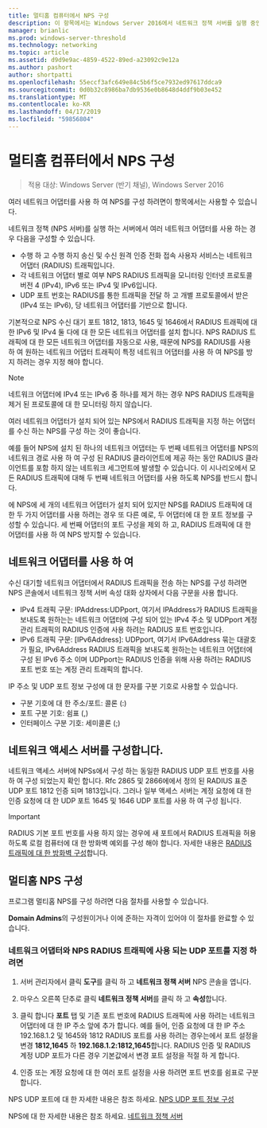 ```yaml
---
title: 멀티홈 컴퓨터에서 NPS 구성
description: 이 항목에서는 Windows Server 2016에서 네트워크 정책 서버를 실행 중인 여러 네트워크 어댑터를 사용 하 여 서버를 구성 하는 방법에 지침을 제공 합니다.
manager: brianlic
ms.prod: windows-server-threshold
ms.technology: networking
ms.topic: article
ms.assetid: d9d9e9ac-4859-4522-89ed-a23092c9e12a
ms.author: pashort
author: shortpatti
ms.openlocfilehash: 55eccf3afc649e84c5b6f5ce7932ed97617ddca9
ms.sourcegitcommit: 0d0b32c8986ba7db9536e0b8648d4ddf9b03e452
ms.translationtype: MT
ms.contentlocale: ko-KR
ms.lasthandoff: 04/17/2019
ms.locfileid: "59856804"
---
```

# <a name="configure-nps-on-a-multihomed-computer"></a>멀티홈 컴퓨터에서 NPS 구성

>적용 대상: Windows Server (반기 채널), Windows Server 2016

여러 네트워크 어댑터를 사용 하 여 NPS를 구성 하려면이 항목에서는 사용할 수 있습니다.

네트워크 정책 (NPS 서버)를 실행 하는 서버에서 여러 네트워크 어댑터를 사용 하는 경우 다음을 구성할 수 있습니다.

- 수행 하 고 수행 하지 송신 및 수신 원격 인증 전화 접속 사용자 서비스는 네트워크 어댑터 \(RADIUS\) 트래픽입니다.
- 각 네트워크 어댑터 별로 여부 NPS RADIUS 트래픽을 모니터링 인터넷 프로토콜 버전 4 \(IPv4\), IPv6 또는 IPv4 및 IPv6입니다.
- UDP 포트 번호는 RADIUS를 통한 트래픽을 전달 하 고 개별 프로토콜에서 받은 \(IPv4 또는 IPv6\), 당 네트워크 어댑터를 기반으로 합니다.

기본적으로 NPS 수신 대기 포트 1812, 1813, 1645 및 1646에서 RADIUS 트래픽에 대 한 IPv6 및 IPv4 둘 다에 대 한 모든 네트워크 어댑터를 설치 합니다. NPS RADIUS 트래픽에 대 한 모든 네트워크 어댑터를 자동으로 사용, 때문에 NPS를 RADIUS를 사용 하 여 원하는 네트워크 어댑터 트래픽이 특정 네트워크 어댑터를 사용 하 여 NPS를 방지 하려는 경우 지정 해야 합니다.

>[!NOTE]
>네트워크 어댑터에 IPv4 또는 IPv6 중 하나를 제거 하는 경우 NPS RADIUS 트래픽을 제거 된 프로토콜에 대 한 모니터링 하지 않습니다.

여러 네트워크 어댑터가 설치 되어 있는 NPS에서 RADIUS 트래픽을 지정 하는 어댑터를 수신 하는 NPS를 구성 하는 것이 좋습니다.

예를 들어 NPS에 설치 된 하나의 네트워크 어댑터는 두 번째 네트워크 어댑터를 NPS의 네트워크 경로 사용 하 여 구성 된 RADIUS 클라이언트에 제공 하는 동안 RADIUS 클라이언트를 포함 하지 않는 네트워크 세그먼트에 발생할 수 있습니다. 이 시나리오에서 모든 RADIUS 트래픽에 대해 두 번째 네트워크 어댑터를 사용 하도록 NPS를 반드시 합니다.

에 NPS에 세 개의 네트워크 어댑터가 설치 되어 있지만 NPS를 RADIUS 트래픽에 대 한 두 가지 어댑터를 사용 하려는 경우 또 다른 예로, 두 어댑터에 대 한 포트 정보를 구성할 수 있습니다. 세 번째 어댑터의 포트 구성을 제외 하 고, RADIUS 트래픽에 대 한 어댑터를 사용 하 여 NPS 방지할 수 있습니다.

## <a name="using-a-network-adapter"></a>네트워크 어댑터를 사용 하 여

수신 대기할 네트워크 어댑터에서 RADIUS 트래픽을 전송 하는 NPS를 구성 하려면 NPS 콘솔에서 네트워크 정책 서버 속성 대화 상자에서 다음 구문을 사용 합니다.

- IPv4 트래픽 구문: IPAddress:UDPport, 여기서 IPAddress가 RADIUS 트래픽을 보내도록 원하는는 네트워크 어댑터에 구성 되어 있는 IPv4 주소 및 UDPport 계정 관리 트래픽의 RADIUS 인증에 사용 하려는 RADIUS 포트 번호입니다.
- IPv6 트래픽 구문: [IPv6Address]: UDPport, 여기서 IPv6Address 묶는 대괄호가 필요, IPv6Address RADIUS 트래픽을 보내도록 원하는는 네트워크 어댑터에 구성 된 IPv6 주소 이며 UDPport는 RADIUS 인증을 위해 사용 하려는 RADIUS 포트 번호 또는 계정 관리 트래픽의 합니다.

IP 주소 및 UDP 포트 정보 구성에 대 한 문자를 구분 기호로 사용할 수 있습니다.

- 구분 기호에 대 한 주소/포트: 콜론 (:)
- 포트 구분 기호: 쉼표 (,)
- 인터페이스 구분 기호: 세미콜론 (;)

## <a name="configuring-network-access-servers"></a>네트워크 액세스 서버를 구성합니다.

네트워크 액세스 서버에 NPSs에서 구성 하는 동일한 RADIUS UDP 포트 번호를 사용 하 여 구성 되었는지 확인 합니다. Rfc 2865 및 2866에에서 정의 된 RADIUS 표준 UDP 포트 1812 인증 되며 1813입니다. 그러나 일부 액세스 서버는 계정 요청에 대 한 인증 요청에 대 한 UDP 포트 1645 및 1646 UDP 포트를 사용 하 여 구성 됩니다.

>[!IMPORTANT]
>RADIUS 기본 포트 번호를 사용 하지 않는 경우에 새 포트에서 RADIUS 트래픽을 허용 하도록 로컬 컴퓨터에 대 한 방화벽 예외를 구성 해야 합니다. 자세한 내용은 [RADIUS 트래픽에 대 한 방화벽 구성](nps-firewalls-configure.md)합니다.

## <a name="configure-the-multihomed-nps"></a>멀티홈 NPS 구성

프로그램 멀티홈 NPS를 구성 하려면 다음 절차를 사용할 수 있습니다.

**Domain Admins**의 구성원이거나 이에 준하는 자격이 있어야 이 절차를 완료할 수 있습니다.

### <a name="to-specify-the-network-adapter-and-udp-ports-that-nps-uses-for-radius-traffic"></a>네트워크 어댑터와 NPS RADIUS 트래픽에 사용 되는 UDP 포트를 지정 하려면

1. 서버 관리자에서 클릭 **도구**를 클릭 하 고 **네트워크 정책 서버** NPS 콘솔을 엽니다.

2. 마우스 오른쪽 단추로 클릭 **네트워크 정책 서버**를 클릭 하 고 **속성**합니다.

3. 클릭 합니다 **포트** 탭 및 기존 포트 번호에 RADIUS 트래픽에 사용 하려는 네트워크 어댑터에 대 한 IP 주소 앞에 추가 합니다. 예를 들어, 인증 요청에 대 한 IP 주소 192.168.1.2 및 1645와 1812 RADIUS 포트를 사용 하려는 경우는에서 포트 설정을 변경 **1812,1645** 하 **192.168.1.2:1812,1645**합니다. RADIUS 인증 및 RADIUS 계정 UDP 포트가 다른 경우 기본값에서 변경 포트 설정을 적절 하 게 합니다.

4. 인증 또는 계정 요청에 대 한 여러 포트 설정을 사용 하려면 포트 번호를 쉼표로 구분 합니다.

NPS UDP 포트에 대 한 자세한 내용은 참조 하세요. [NPS UDP 포트 정보 구성](nps-udp-ports-configure.md)


NPS에 대 한 자세한 내용은 참조 하세요. [네트워크 정책 서버](nps-top.md)

